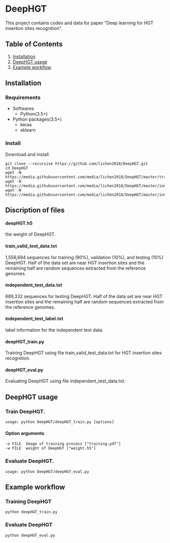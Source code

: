 # DeepHGT
This project contains codes and data for paper "Deep learning for HGT insertion sites recognition".
## Table of Contents
1. [Installation](#installation)
2. [DeepHGT usage](#DeepHGT-usage)
3. [Example workflow](#example-workflow)
## Installation
### Requirements
- Softwares
  - Python(3.5+)
- Python packages(3.5+)
  - keras
  - sklearn

### Install
Download and install
```
git clone --recursive https://github.com/lichen2018/DeepHGT.git
cd DeepHGT
wget -N https://media.githubusercontent.com/media/lichen2018/DeepHGT/master/train_validate_test_data.txt
wget -N https://media.githubusercontent.com/media/lichen2018/DeepHGT/master/independent_test_data.txt
wget -N https://media.githubusercontent.com/media/lichen2018/DeepHGT/master/independent_test_label.txt
```

## Discription of files

#### deepHGT.h5 
the weight of DeepHGT.

#### train_valid_test_data.txt 
1,556,694 sequences for training (90%), validation (10%), and testing (10%) DeepHGT. Half of the data set are near HGT insertion sites and the remaining half are random sequences extracted from the reference genomes.

#### independent_test_data.txt
689,332 sequences for testing DeepHGT. Half of the data set are near HGT insertion sites and the remaining half are random sequences extracted from the reference genomes.

#### independent_test_label.txt
label information for the independent test data.

#### deepHGT_train.py 
Training DeepHGT using file train_valid_test_data.txt for HGT insertion sites recognition.

#### deepHGT_eval.py 
Evaluating DeepHGT using file independent_test_data.txt.

## DeepHGT usage
### Train DeepHGT.
```
usage: python DeepHGT/deepHGT_train.py [options]
```
#### Option arguments
  ```
  -o FILE  Image of training process ["training.pdf"]
  -w FILE  weight of DeepHGT ["weight.h5"]
  ```
### Evaluate DeepHGT.
```
usage: python DeepHGT/deepHGT_eval.py
```

## Example workflow
### Training DeepHGT
```
python deepHGT_train.py
```
### Evaluate DeepHGT
```
python deepHGT_eval.py
```
